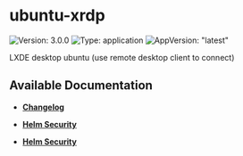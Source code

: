 # ubuntu-xrdp

![Version: 3.0.0](https://img.shields.io/badge/Version-3.0.0-informational?style=flat-square) ![Type: application](https://img.shields.io/badge/Type-application-informational?style=flat-square) ![AppVersion: "latest"](https://img.shields.io/badge/AppVersion-"latest"-informational?style=flat-square)

LXDE desktop ubuntu (use remote desktop client to connect)

## Available Documentation

- [**Changelog**](CHANGELOG)

- [**Helm Security**](container-security)

- [**Helm Security**](helm-security)

